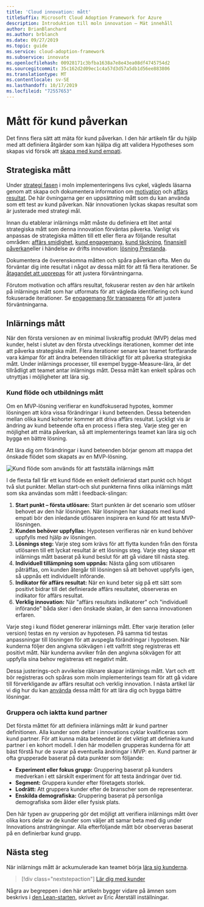 ```yaml
---
title: 'Cloud innovation: mått'
titleSuffix: Microsoft Cloud Adoption Framework for Azure
description: Introduktion till moln innovation – Mät innehåll
author: BrianBlanchard
ms.author: brblanch
ms.date: 09/27/2019
ms.topic: guide
ms.service: cloud-adoption-framework
ms.subservice: innovate
ms.openlocfilehash: 00928171c3bfba1638a7e8e43ea08df4745754d2
ms.sourcegitcommit: 35c162d2d09ec1c4a57d3d57a5db1d56ee883806
ms.translationtype: MT
ms.contentlocale: sv-SE
ms.lasthandoff: 10/17/2019
ms.locfileid: "72557653"
---
```

# <a name="measure-for-customer-impact"></a>Mått för kund påverkan

Det finns flera sätt att mäta för kund påverkan. I den här artikeln får du hjälp med att definiera åtgärder som kan hjälpa dig att validera Hypotheses som skapas vid försök att [skapa med kund empati](./build.md).

## <a name="strategic-metrics"></a>Strategiska mått

Under [strategi fasen](../../strategy/index.md) i moln implementeringens livs cykel, vägleds läsarna genom att skapa och dokumentera information om [motivation](../../strategy/motivations.md) och [affärs resultat](../../strategy/business-outcomes/index.md). De här övningarna ger en uppsättning mått som du kan använda som ett test av kund påverkan. När innovationen lyckas skapas resultat som är justerade med strategi mål.

Innan du etablerar inlärnings mått måste du definiera ett litet antal strategiska mått som denna innovation förväntas påverka. Vanligt vis anpassas de strategiska måtten till ett eller flera av följande resultat områden: [affärs smidighet](../../strategy/business-outcomes/agility-outcomes.md), [kund engagemang](../../strategy/business-outcomes/engagement-outcomes.md), [kund täckning](../../strategy/business-outcomes/reach-outcomes.md), [finansiell påverkan](../../strategy/business-outcomes/fiscal-outcomes.md)eller i händelse av drifts innovation: [lösning Prestanda](../../strategy/business-outcomes/fiscal-outcomes.md).

Dokumentera de överenskomna måtten och spåra påverkan ofta. Men du förväntar dig inte resultat i något av dessa mått för att få flera iterationer. Se [åtagandet att upprepas](./index.md#commitment-to-iteration) för att justera förväntningarna.

Förutom motivation och affärs resultat, fokuserar resten av den här artikeln på inlärnings mått som har utformats för att vägleda identifiering och kund fokuserade iterationer. Se [engagemang för transparens](./index.md#commitment-to-transparency) för att justera förväntningarna.

## <a name="learning-metrics"></a>Inlärnings mått

När den första versionen av en minimal livskraftig produkt (MVP) delas med kunder, helst i slutet av den första utvecklings iterationen, kommer det inte att påverka strategiska mått. Flera iterationer senare kan teamet fortfarande vara kämpar för att ändra beteenden tillräckligt för att påverka strategiska mått. Under inlärnings processer, till exempel bygge-Measure-lära, är det tillrådligt att teamet antar inlärnings mått. Dessa mått kan enkelt spåras och utnyttjas i möjligheter att lära sig.

### <a name="customer-flow-and-learning-metrics"></a>Kund flöde och utbildnings mått

Om en MVP-lösning verifierar en kundfokuserad hypotes, kommer lösningen att köra vissa förändringar i kund beteenden. Dessa beteenden mellan olika kund kohorter kommer att driva affärs resultat. Lyckligt vis är ändring av kund beteende ofta en process i flera steg. Varje steg ger en möjlighet att mäta påverkan, så att implementerings teamet kan lära sig och bygga en bättre lösning.

Att lära dig om förändringar i kund beteenden börjar genom att mappa det önskade flödet som skapats av en MVP-lösning.

![Kund flöde som används för att fastställa inlärnings mått](../../_images/innovate/customer-flow-learning-metrics.png)

I de flesta fall får ett kund flöde en enkelt definierad start punkt och högst två slut punkter. Mellan start-och slut punkterna finns olika inlärnings mått som ska användas som mått i feedback-slingan:

1. **Start punkt – första utlösare:** Start punkten är det scenario som utlöser behovet av den här lösningen. När lösningen har skapats med kund empati bör den inledande utlösaren inspirera en kund för att testa MVP-lösningen.
2. **Kunden behöver uppfyllas:** Hypotesen verifieras när en kund behöver uppfylls med hjälp av lösningen.
3. **Lösnings steg:** Varje steg som krävs för att flytta kunden från den första utlösaren till ett lyckat resultat är ett lösnings steg. Varje steg skapar ett inlärnings mått baserat på kund beslut för att gå vidare till nästa steg.
4. **Individuell tillämpning som uppnås:** Nästa gång som utlösaren påträffas, om kunden återgår till lösningen så att behovet uppfylls igen, så uppnås ett individuellt införande.
5. **Indikator för affärs resultat:** När en kund beter sig på ett sätt som positivt bidrar till det definierade affärs resultatet, observeras en indikator för affärs resultat.
6. **Verklig innovation:** När "affärs resultats indikatorer" och "individuell införande" båda sker i den önskade skalan, är den sanna innovationen erfaren.

Varje steg i kund flödet genererar inlärnings mått. Efter varje iteration (eller version) testas en ny version av hypotesen. På samma tid testas anpassningar till lösningen för att avspegla förändringar i hypotesen. När kunderna följer den angivna sökvägen i ett valfritt steg registreras ett positivt mått. När kunderna avviker från den angivna sökvägen för att uppfylla sina behov registreras ett negativt mått.

Dessa justerings-och avvikelse räknare skapar inlärnings mått. Vart och ett bör registreras och spåras som moln implementerings team för att gå vidare till förverkligande av affärs resultat och verklig innovation. I nästa artikel lär vi dig hur du kan [använda](./learn.md) dessa mått för att lära dig och bygga bättre lösningar.

### <a name="grouping-and-observing-customer-partners"></a>Gruppera och iaktta kund partner

Det första måttet för att definiera inlärnings mått är kund partner definitionen. Alla kunder som deltar i innovations cyklar kvalificeras som kund partner. För att kunna mäta beteendet är det viktigt att definiera kund partner i en kohort modell. I den här modellen grupperas kunderna för att bäst förstå hur de svarar på eventuella ändringar i MVP: en. Kund partner är ofta grupperade baserat på data punkter som följande:

- **Experiment eller fokus grupp:** Gruppering baserat på kunders medverkan i ett särskilt experiment för att testa ändringar över tid.
- **Segment:** Gruppera kunder efter företagets storlek.
- **Lodrätt:** Att gruppera kunder efter de branscher som de representerar.
- **Enskilda demografiska:** Gruppering baserat på personliga demografiska som ålder eller fysisk plats.

Den här typen av gruppering gör det möjligt att verifiera inlärnings mått över olika kors delar av de kunder som väljer att samar beta med dig under Innovations ansträngningar. Alla efterföljande mått bör observeras baserat på en definierbar kund grupp.

## <a name="next-steps"></a>Nästa steg

När inlärnings mått är ackumulerade kan teamet börja [lära sig kunderna](./learn.md).

> [!div class="nextstepaction"]
> [Lär dig med kunder](./learn.md)

Några av begreppen i den här artikeln bygger vidare på ämnen som beskrivs i [den Lean-starten](http://theleanstartup.com/book), skrivet av Eric Återställ inställningar.

